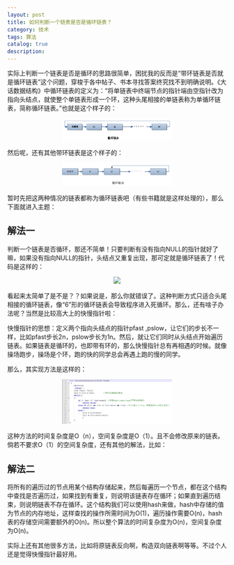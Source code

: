 ```yaml
---
layout: post
title: 如何判断一个链表是否是循环链表？
category: 技术
tags: 算法
catalog: true
description: 
---
```


实际上判断一个链表是否是循环的思路很简单，困扰我的反而是“带环链表是否就是循环链表”这个问题，穿梭于各中帖子、书本寻找答案终究找不到明确说明。《大话数据结构》中循环链表的定义为：“将单链表中终端节点的指针端由空指针改为指向头结点，就使整个单链表形成一个环，这种头尾相接的单链表称为单循环链表，简称循环链表。”也就是这个样子的：

*<center><img src="public/img/126.gif" style="width:50%"></center>*


然后呢，还有其他带环链表是这个样子的：

*<center><img src="public/img/127.png" style="width:50%"></center>*


暂时先把这两种情况的链表都称为循环链表吧（有些书籍就是这样处理的），那么下面就进入主题：

## 解法一

判断一个链表是否循环，那还不简单！只要判断有没有指向NULL的指针就好了嘛，如果没有指向NULL的指针，头结点又重复出现，那可定就是循环链表了！代码是这样的：

*<center><img src="/public/img/128.jpg" style="width:50%"></center>*

看起来太简单了是不是？？如果说是，那么你就错误了。这种判断方式只适合头尾相接的循环链表，像“6”形的循环链表会导致程序进入死循环。那么，还有啥子办法呢？当然是比较高大上的快慢指针啦：

快慢指针的思想：定义两个指向头结点的指针pfast ,pslow，让它们的步长不一样，比如pfast步长2n，pslow步长为1n。然后，就让它们同时从头结点开始遍历链表。如果链表是循环的，也即带有环的，那么快慢指针总有再相遇的时候。就像操场跑步，操场是个环，跑的快的同学总会再遇上跑的慢的同学。

那么，其实现方法是这样的：

*<center><img src="public/img/129.jpg" style="width:50%"></center>*

这种方法的时间复杂度是O（n），空间复杂度是O（1）。且不会修改原来的链表。倘若不要求O（1）的空间复杂度，还有其他的解法，比如：

## 解法二

将所有的遍历过的节点用某个结构存储起来，然后每遍历一个节点，都在这个结构中查找是否遍历过，如果找到有重复，则说明该链表存在循环；如果直到遍历结束，则说明链表不存在循环。这个结构我们可以使用hash来做，hash中存储的值为节点的内存地址，这样查找的操作所需时间为O(1)，遍历操作需要O(n)，hash表的存储空间需要额外的O(n)。所以整个算法的时间复杂度为O(n)，空间复杂度为O(n)。

实际上还有其他很多方法，比如将原链表反向啊，构造双向链表啊等等。不过个人还是觉得快慢指针最好用。

